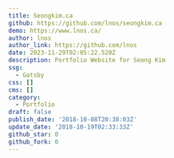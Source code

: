 ```yaml
---
title: Seongkim.ca
github: https://github.com/lnos/seongkim.ca
demo: https://www.lnos.ca/
author: lnos
author_link: https://github.com/lnos
date: 2023-11-29T02:05:22.520Z
description: Portfolio Website for Seong Kim
ssg:
  - Gatsby
css: []
cms: []
category:
  - Portfolio
draft: false
publish_date: '2018-10-08T20:38:03Z'
update_date: '2018-10-19T02:33:33Z'
github_star: 0
github_fork: 0
---
```

